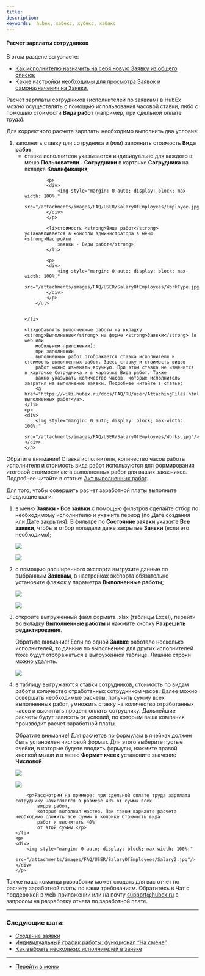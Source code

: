 ```yaml
---
title:
description:
keywords:  hubex, хабекс, хубекс, хабикс
---
```


#### Расчет зарплаты сотрудников
В этом разделе вы узнаете:
<html>
<meta charset="utf-8">
<ul>
    <li><a href="#alltickets">Как исполнителю назначить на себя новую Заявку из общего списка;</a></li>
    <li><a href="#settings">Какие настройки необходимы для просмотра Заявок и самоназначения на Заявки.</a></li>
</ul>
</html>


<body>
<p>Расчет зарплаты сотрудников (исполнителей по заявкам) в HubEx можно осуществлять с помощью использования часовой
    ставки, либо с помощью стоимости <strong>Вида работ</strong> (например, при сдельной оплате труда).</p>

<p>Для корректного расчета зарплаты необходимо выполнить два условия:</p>
<ol>
    <li>заполнить ставку для сотрудника и (или) заполнить стоимость <strong>Вида работ</strong>:
        <ul>
            <li>ставка исполнителя указывается индивидуально для каждого в меню <strong>Пользователи -
                Сотрудники</strong> в карточке
                <strong>Сотрудника</strong> на вкладке <strong>Квалификация</strong>;
            </li>

            <p>
            <div>
                <img style="margin: 0 auto; display: block; max-width: 100%;"
                     src="/attachments/images/FAQ/USER/SalaryOfEmployees/Employee.jpg"/>
            </div>
            </p>

            <li>стоимость <strong>Вида работ</strong> устанавливается в консоли администратора в меню <strong>Настройки
                заявки - Виды работ</strong>;
            </li>

            <p>
            <div>
                <img style="margin: 0 auto; display: block; max-width: 100%;"
                     src="/attachments/images/FAQ/USER/SalaryOfEmployees/WorkType.jpg"/>
            </div>
            </p>
        </ul>


    </li>

    <li>добавлять выполненные работы на вкладку <strong>Выполнение</strong> на форме <strong>Заявки</strong> (в web или
        мобильном приложении):
        при заполнении
        выполненных работ отображается ставка исполнителя и стоимость выполненных работ. Здесь ставку и стоимость видов
        работ можно изменять вручную. При этом ставка не изменится в карточке Сотрудника и в карточке Вида работ. Также
        важно указывать количество часов, которые исполнитель затратил на выполнение заявки. Подробнее читайте в статье:
        <a href="https://wiki.hubex.ru/docs/FAQ/RU/user/AttachingFiles.html">Прикрепление выполненных работ</a>.
    </li>
    <p>
    <div>
        <img style="margin: 0 auto; display: block; max-width: 100%;"
             src="/attachments/images/FAQ/USER/SalaryOfEmployees/Works.jpg"/>
    </div>
    </p>
</ol>

<p>Обратите внимание! Ставка исполнителя, количество часов работы исполнителя и стоимость вида работ используются для
    формирования итоговой стоимости акта
    выполненных работ для ваших заказчиков. Подробнее читайте в статье: <a href="https://wiki.hubex.ru/docs/FAQ/RU/user/ActOFAcceptance.html">Акт выполненных работ</a>.</p>

<p>Для того, чтобы совершить расчет заработной платы выполните следующие шаги:</p>
<ol>
    <li>в меню <strong>Заявки - Все заявки</strong> с помощью фильтров сделайте отбор по необходимому исполнителю и
        укажите период (по Дате создания или Дате закрытия). В фильтре по <strong>Состояние заявки</strong> укажите
        <strong>Все заявки</strong>, чтобы в
        отбор попадали даже закрытые <strong>Заявки</strong> (если это необходимо);
    </li>
    <p>
    <div>
        <img style="margin: 0 auto; display: block; max-width: 100%;"
             src="/attachments/images/FAQ/USER/SalaryOfEmployees/Filter.jpg"/>
    </div>
    </p>
    <p>
    <div>
        <img style="margin: 0 auto; display: block; max-width: 100%;"
             src="/attachments/images/FAQ/USER/SalaryOfEmployees/Filter2.jpg"/>
    </div>
    </p>
    <li>с помощью расширенного экспорта выгрузите данные по выбранным <strong>Заявкам</strong>, в настройках экспорта
        обязательно
        установите флажок у параметра <strong>Выполненные работы</strong>;
    </li>
      <p>
    <div>
        <img style="margin: 0 auto; display: block; max-width: 100%;"
             src="/attachments/images/FAQ/USER/SalaryOfEmployees/Export2.jpg"/>
    </div>
    </p>
    <p>
    <div>
        <img style="margin: 0 auto; display: block; max-width: 100%;"
             src="/attachments/images/FAQ/USER/SalaryOfEmployees/Export.jpg"/>
    </div>
    </p>
    <li>откройте выгруженный файл формата .xlsx (таблицы Excel), перейти во вкладку <strong>Выполненные работы</strong>
        и
        нажмите кнопку
        <strong>Разрешить редактирование</strong>.
        <p>Обратите внимание! Если по одной <strong>Заявке</strong> работало несколько исполнителей, то данные по выполнению для других
            исполнителей тоже будут отображаться в выгруженной таблице. Лишние строки можно удалить.</p>
    </li>
    <p>
    <div>
        <img style="margin: 0 auto; display: block; max-width: 100%;"
             src="/attachments/images/FAQ/USER/SalaryOfEmployees/Table.jpg"/>
    </div>
    </p>
    <li>в таблицу выгружаются ставки сотрудников, стоимость по видам работ и количество отработанных сотрудником часов.
        Далее можно совершать необходимые расчеты: получить сумму всех выполненных работ, умножить ставку на количество
        отработанных часов и высчитать процент оплаты сотруднику. Дальнейшие расчеты будут зависеть от условий, по
        которым ваша компания производит расчет заработной платы.
        <p>Обратите внимание! Для расчетов по формулам в ячейках должен быть установлен числовой формат. Для этого
            выберите пустые ячейки, в которые будете вводить формулы, нажмите правой кнопкой мыши и в меню <strong>Формат
                ячеек</strong>
            установите значение <strong>Числовой</strong>. </p>
        <p>
        <div>
            <img style="margin: 0 auto; display: block; max-width: 100%;"
                 src="/attachments/images/FAQ/USER/SalaryOfEmployees/Format.jpg"/>
        </div>
        </p>
        <p>
        <div>
            <img style="margin: 0 auto; display: block; max-width: 100%;"
                 src="/attachments/images/FAQ/USER/SalaryOfEmployees/Format2.jpg"/>
        </div>
        </p>

        <p>Рассмотрим на примере: при сдельной оплате труда зарплата сотруднику начисляется в размере 40% от суммы всех
            видов работ,
            которые выполнил мастер. При таком варианте расчета необходимо сложить все суммы в колонке Стоимость вида
            работ и высчитать 40%
            от этой суммы.</p>
    </li>
    <p>
    <div>
        <img style="margin: 0 auto; display: block; max-width: 100%;"
             src="/attachments/images/FAQ/USER/SalaryOfEmployees/Salary2.jpg"/>
    </div>
    </p>
</ol>

<p>Также наша команда разработки может создать для вас отчет по расчету заработной платы по ваши требованиям. Обратитесь
    в Чат с
    поддержкой в web-приложении или на почту <a href="mailto:support@hubex.ru" target="_blank" rel="noopener">
        support@hubex.ru</a> с запросом на разработку отчета по заработной плате.</p>
</body>


___
### Следующие шаги:
- [Создание заявки](./CreatingTicket.md)
- [Индивидуальный график работы: функционал “На смене”](./OnDuty.md)
- [Как выбрать нескольких исполнителей в заявке](./SeveralEngineers.md)

____
- [Перейти в меню](http://wiki.hubex.ru)
